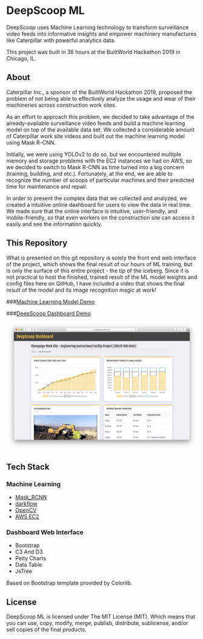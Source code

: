 # DeepScoop ML

DeepScoop uses Machine Learning technology to transform surveillance video feeds into informative insights and empower machinery manufactures like Caterpillar with powerful analytics data.

This project was built in 36 hours at the BuiltWorld Hackathon 2019 in Chicago, IL.

## About

Caterpillar Inc., a sponsor of the BuiltWorld Hackathon 2019, proposed the problem of not being able to effectively analyze the usage and wear of their machineries across construction work sites. 

As an effort to approach this problem, we decided to take advantage of the already-available surveillance video feeds and build a machine learning model on top of the available data set. We collected a considerable amount of Caterpillar work site videos and built out the machine learning model using Mask R-CNN. 

Initially, we were using YOLOv2 to do so, but we encountered multiple memory and storage problems with the EC2 instances we had on AWS, so we decided to switch to Mask R-CNN as time turned into a big concern (training, building, and etc.). Fortunately, at the end, we are able to recognize the number of scoops of particular machines and their predicted time for maintenance and repair. 

In order to present the complex data that we collected and analyzed, we created a intuitive online dashboard for users to view the data in real time. We made sure that the online interface is intuitive, user-friendly, and mobile-friendly, so that even workers on the construction site can access it easily and see the information quickly.

## This Repository

What is presented on this git repository is solely the front end web interface of the project, which shows the final result of our hours of ML training, but is only the surface of this entire project - the tip of the iceberg. Since it is not practical to host the finished, trained result of the ML model weights and config files here on GitHub, I have included a video that shows the final result of the model and its image recognition magic at work!

###[Machine Learning Model Demo](http://www.youtube.com/watch?v=VeZQd6s9tDI)

###[DeepScoop Dashboard Demo](https://pkgamma.github.io/deepscoop-ml/)

[![DeepScoop Dashboard Demo - BuiltWorlds Hackathon 2019](web_demo.png)](https://pkgamma.github.io/deepscoop-ml/)

## Tech Stack

### Machine Learning

- [Mask_RCNN](https://github.com/matterport/Mask_RCNN)
- [darkflow](https://github.com/thtrieu/darkflow)
- [OpenCV](https://opencv.org/)
- [AWS EC2](https://aws.amazon.com/ec2/)

### Dashboard Web Interface

- Bootstrap
- C3 And D3
- Peity Charts
- Data Table
- JsTree

Based on Bootstrap template provided by Colorlib.

## License

DeepScoop ML is licensed under The MIT License (MIT). Which means that you can use, copy, modify, merge, publish, distribute, sublicense, and/or sell copies of the final products.